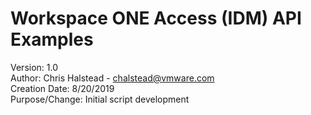 # Workspace ONE Access (IDM) API Examples 

Version:        1.0  
Author:         Chris Halstead - chalstead@vmware.com  
Creation Date:  8/20/2019  
Purpose/Change: Initial script development  